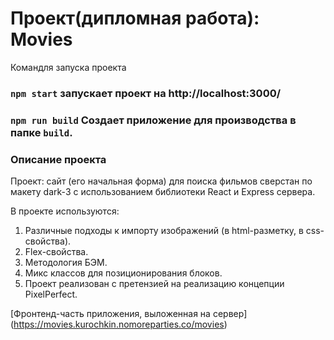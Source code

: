 # Проект(дипломная работа): Movies

Командля запуска проекта 

### `npm start` запускает проект на http://localhost:3000/
### `npm run build` Создает приложение для производства в папке `build`.

### Описание проекта
Проект: сайт (его начальная форма) для поиска фильмов сверстан по макету dark-3 с использованием библиотеки React и Express сервера.

В проекте используются:
1. Различные подходы к импорту изображений (в html-разметку, в css-свойства).
2. Flex-свойства.
3. Методология БЭМ.
4. Микс классов для позиционирования блоков.
6. Проект реализован с претензией на реализацию концепции PixelPerfect.


[Фронтенд-часть приложения, выложенная на сервер] (https://movies.kurochkin.nomoreparties.co/movies)
